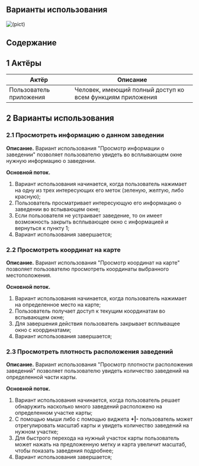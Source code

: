 ## Варианты использования

![(pict)]()

## Содержание



## 1 Актёры

| Актёр                   | Описание                                                   |
| ----------------------- | ---------------------------------------------------------- |
| Пользователь приложения | Человек, имеющий полный доступ ко всем функциям приложения |

## 2 Варианты использования

### 2.1 Просмотреть информацию о данном заведении

**Описание.** Вариант использования "Просмотр информации о заведении" позволяет пользователю увидеть во всплывающем окне нужную информацию о заведении.

**Основной поток.**

1. Вариант использования начинается, когда пользователь нажимает на одну из трех интересующих его меток (зеленую, желтую, либо красную);
2. Пользователь просматривает интересующую его информацию о заведении во вспывающем окне;
3. Если пользователя не устраивает заведение, то он имеет возможность закрыть всплывающее окно с информацией и вернуться к пункту 1;
4. Вариант использования завершается;

### 2.2 Просмотреть координат на карте

**Описание.** Вариант использования "Просмотр координат на карте" позволяет пользователю просмотреть координаты выбранного местоположения.

**Основной поток.**

1. Вариант использования начинается, когда пользователь нажимает на определенное место на карте;
2. Пользователь получает доступ к текущим координатам во вспывающем окне;
3. Для завершения действия пользователь закрывает всплыващее окно с координатами;
4. Вариант использования завершается;

### 2.3 Просмотреть плотность расположения заведений

**Описание.** Вариант использования "Просмотр плотности расположения заведений" позволяет пользователю увидеть количество заведений на определенной части карты.

**Основной поток.**

1. Вариант использования начинается, когда пользователь решает обнаружить насколько много заведений расположено на определенном участке карты;
2. С помощью мыши либо с помощью виджета **+|-** пользователь может отрегулировать масштаб карты и увидеть количество заведений на нужном участке; 
3. Для быстрого перехода на нужный участок карты пользователь может нажать на предложенную метку и карта увеличит масштаб, чтобы показать заведения подробнее;
4. Вариант использования завершается;


